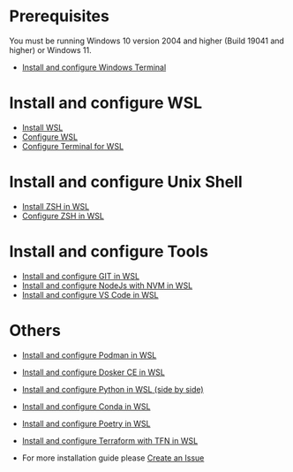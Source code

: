 
# Prerequisites

You must be running Windows 10 version 2004 and higher (Build 19041 and higher) or Windows 11.

* [Install and configure Windows Terminal](install%20Terminal.md)

# Install and configure WSL

* [Install WSL](install%20WSL.md)
* [Configure WSL](todo.md)
* [Configure Terminal for WSL](todo.md)

# Install and configure Unix Shell

* [Install ZSH in WSL](todo.md)
* [Configure ZSH in WSL](todo.md)

# Install and configure Tools
  
* [Install and configure GIT in WSL](todo.md)
* [Install and configure NodeJs with NVM in WSL](todo.md)
* [Install and configure VS Code in WSL](todo.md)

# Others

* [Install and configure Podman in WSL](todo.md)
* [Install and configure Dosker CE in WSL](todo.md)


* [Install and configure Python in WSL (side by side)](todo.md)
* [Install and configure Conda in WSL](todo.md)
* [Install and configure Poetry in WSL](todo.md)


* [Install and configure Terraform with TFN in WSL](todo.md)


* For more installation guide please [Create an Issue](https://github.com/CedricCazin/tutorials/issues/new)
  
